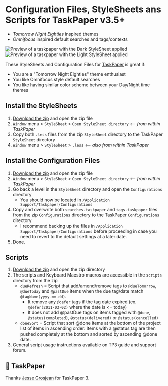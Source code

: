 # Configuration Files, StyleSheets ans Scripts for TaskPaper v3.5+
<!-- > [Github repo](https://github.com/drootz/TaskPaperTheme-TomorrowEighties) -->

* *Tomorrow Night Eighties* inspired themes
* *Omnifocus* inspired default searches and tags/contexts

![Preview of a taskpaper with the Dark StyleSheet applied](https://raw.githubusercontent.com/drootz/TaskPaperTheme-TomorrowEighties/master/preview/dark.png)
![Preview of a taskpaper with the Light StyleSheet applied](https://raw.githubusercontent.com/drootz/TaskPaperTheme-TomorrowEighties/master/preview/light.png)

These StyleSheets and Configuration Files for [TaskPaper](http://www.taskpaper.com) is great if:

* You are a "Tomorrow Night Eighties" theme enthusiast
* You like Omnifocus style default searches
* You like having similar color scheme between your Day/Night time themes

## Install the StyleSheets

1. [Download the zip][download] and open the zip file
2. `Window` menu > `StyleSheet` > `Open StyleSheet directory` *<-- from within TaskPaper*
3. Copy both `.less` files from the zip `StyleSheet` directory to the TaskPaper `StyleSheet` directory
4. `Window` menu > `StyleSheet` > `.less` *<-- also from within TaskPaper*

## Install the Configuration Files

1. [Download the zip][download] and open the zip file
2. `Window` menu > `StyleSheet` > `Open StyleSheet directory` *<-- from within TaskPaper*
3. Go back a level in the `StyleSheet` directory and open the `Configurations` directory
    - You should now be located in `/Application Support/Taskpaper/Configurations`
3. Copy and overwrite both `searches.taskpaper` and `tags.taskpaper` files from the zip `Configurations` directory to the TaskPaper `Configurations` directory
    - I recommend backing up the files in `/Application Support/Taskpaper/Configurations` before proceeding in case you need to revert to the default settings at a later date.
4. Done.

## Scripts

1. [Download the zip][download] and open the zip directory
2. The scripts and Keyboard Maestro macros are accessible in the `scripts` directory from the zip
    - `dueRefresh` = Script that add/amend/remove tags to `@dueTomorrow`, `@dueToday` and `@pastDue` items when the due tag/date match `@tagName(yyyy-mm-dd)`.
      - It remove any `@defer` tags if the tag date expired (ex. `@defer(2011-03-02)` where the date is <= today)
      - It does not add @pastDue tags on items tagged with `@done`, `@status(completed)`, `@status(delivered)` or `@status(cancelled)`
    - `doneSort` = Script that sort @done items at the bottom of the project list of items in ascending order. Items with a @status tag are then pushed completely at the bottom and sorted by ascending @done date.
3. General script usage instructions available on TP3 guide and support forum.

[download]: https://github.com/drootz/TaskPaperTheme-TomorrowEighties/archive/v1.3.zip



## 💙 TaskPaper

Thanks [Jesse Grosjean](http://www.hogbaysoftware.com/about) for TaskPaper 3.
